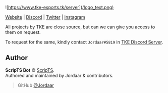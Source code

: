 ![https://www.tke-esports.tk/server](/logo_text.png)


[Website](https://www.tke-bot.tk?from=github) | [Discord](https://www.tke-bot.tk/redirect?from=github&url=https://discord.gg/Vgd5vMn) | [Twitter](https://www.tke-bot.tk/redirect?from=github&url=https://twitter.com/TIMEKEEPERS0) | [Instagram](https://www.tke-bot.tk/redirect?from=github&url=https://www.instagram.com/timekeepers0)

All projects by TKE are close source, but can we can give you access to them on request.

To request for the same, kindly contact `Jordaar#5819` in [TKE Discord Server](https://discord.gg/Vgd5vMn).

## Author

**ScripTS Bot** © [ScripTS](https://github.com/Jordaar/ScripTS/graphs/contributors).  
Authored and maintained by Jordaar & contributors.

> GitHub [@Jordaar](https://github.com/Jordaar)

